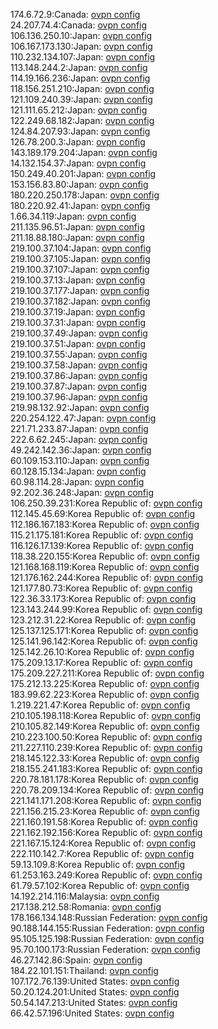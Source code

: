174.6.72.9:Canada: [ovpn config](vpn/174_6_72_9.ovpn)  
24.207.74.4:Canada: [ovpn config](vpn/24_207_74_4.ovpn)  
106.136.250.10:Japan: [ovpn config](vpn/106_136_250_10.ovpn)  
106.167.173.130:Japan: [ovpn config](vpn/106_167_173_130.ovpn)  
110.232.134.107:Japan: [ovpn config](vpn/110_232_134_107.ovpn)  
113.148.244.2:Japan: [ovpn config](vpn/113_148_244_2.ovpn)  
114.19.166.236:Japan: [ovpn config](vpn/114_19_166_236.ovpn)  
118.156.251.210:Japan: [ovpn config](vpn/118_156_251_210.ovpn)  
121.109.240.39:Japan: [ovpn config](vpn/121_109_240_39.ovpn)  
121.111.65.212:Japan: [ovpn config](vpn/121_111_65_212.ovpn)  
122.249.68.182:Japan: [ovpn config](vpn/122_249_68_182.ovpn)  
124.84.207.93:Japan: [ovpn config](vpn/124_84_207_93.ovpn)  
126.78.200.3:Japan: [ovpn config](vpn/126_78_200_3.ovpn)  
143.189.179.204:Japan: [ovpn config](vpn/143_189_179_204.ovpn)  
14.132.154.37:Japan: [ovpn config](vpn/14_132_154_37.ovpn)  
150.249.40.201:Japan: [ovpn config](vpn/150_249_40_201.ovpn)  
153.156.83.80:Japan: [ovpn config](vpn/153_156_83_80.ovpn)  
180.220.250.178:Japan: [ovpn config](vpn/180_220_250_178.ovpn)  
180.220.92.41:Japan: [ovpn config](vpn/180_220_92_41.ovpn)  
1.66.34.119:Japan: [ovpn config](vpn/1_66_34_119.ovpn)  
211.135.96.51:Japan: [ovpn config](vpn/211_135_96_51.ovpn)  
211.18.88.180:Japan: [ovpn config](vpn/211_18_88_180.ovpn)  
219.100.37.104:Japan: [ovpn config](vpn/219_100_37_104.ovpn)  
219.100.37.105:Japan: [ovpn config](vpn/219_100_37_105.ovpn)  
219.100.37.107:Japan: [ovpn config](vpn/219_100_37_107.ovpn)  
219.100.37.13:Japan: [ovpn config](vpn/219_100_37_13.ovpn)  
219.100.37.177:Japan: [ovpn config](vpn/219_100_37_177.ovpn)  
219.100.37.182:Japan: [ovpn config](vpn/219_100_37_182.ovpn)  
219.100.37.19:Japan: [ovpn config](vpn/219_100_37_19.ovpn)  
219.100.37.31:Japan: [ovpn config](vpn/219_100_37_31.ovpn)  
219.100.37.49:Japan: [ovpn config](vpn/219_100_37_49.ovpn)  
219.100.37.51:Japan: [ovpn config](vpn/219_100_37_51.ovpn)  
219.100.37.55:Japan: [ovpn config](vpn/219_100_37_55.ovpn)  
219.100.37.58:Japan: [ovpn config](vpn/219_100_37_58.ovpn)  
219.100.37.86:Japan: [ovpn config](vpn/219_100_37_86.ovpn)  
219.100.37.87:Japan: [ovpn config](vpn/219_100_37_87.ovpn)  
219.100.37.96:Japan: [ovpn config](vpn/219_100_37_96.ovpn)  
219.98.132.92:Japan: [ovpn config](vpn/219_98_132_92.ovpn)  
220.254.122.47:Japan: [ovpn config](vpn/220_254_122_47.ovpn)  
221.71.233.87:Japan: [ovpn config](vpn/221_71_233_87.ovpn)  
222.6.62.245:Japan: [ovpn config](vpn/222_6_62_245.ovpn)  
49.242.142.36:Japan: [ovpn config](vpn/49_242_142_36.ovpn)  
60.109.153.110:Japan: [ovpn config](vpn/60_109_153_110.ovpn)  
60.128.15.134:Japan: [ovpn config](vpn/60_128_15_134.ovpn)  
60.98.114.28:Japan: [ovpn config](vpn/60_98_114_28.ovpn)  
92.202.36.248:Japan: [ovpn config](vpn/92_202_36_248.ovpn)  
106.250.39.231:Korea Republic of: [ovpn config](vpn/106_250_39_231.ovpn)  
112.145.45.69:Korea Republic of: [ovpn config](vpn/112_145_45_69.ovpn)  
112.186.167.183:Korea Republic of: [ovpn config](vpn/112_186_167_183.ovpn)  
115.21.175.181:Korea Republic of: [ovpn config](vpn/115_21_175_181.ovpn)  
116.126.17.139:Korea Republic of: [ovpn config](vpn/116_126_17_139.ovpn)  
118.38.220.155:Korea Republic of: [ovpn config](vpn/118_38_220_155.ovpn)  
121.168.168.119:Korea Republic of: [ovpn config](vpn/121_168_168_119.ovpn)  
121.176.162.244:Korea Republic of: [ovpn config](vpn/121_176_162_244.ovpn)  
121.177.80.73:Korea Republic of: [ovpn config](vpn/121_177_80_73.ovpn)  
122.36.33.173:Korea Republic of: [ovpn config](vpn/122_36_33_173.ovpn)  
123.143.244.99:Korea Republic of: [ovpn config](vpn/123_143_244_99.ovpn)  
123.212.31.22:Korea Republic of: [ovpn config](vpn/123_212_31_22.ovpn)  
125.137.125.171:Korea Republic of: [ovpn config](vpn/125_137_125_171.ovpn)  
125.141.96.142:Korea Republic of: [ovpn config](vpn/125_141_96_142.ovpn)  
125.142.26.10:Korea Republic of: [ovpn config](vpn/125_142_26_10.ovpn)  
175.209.13.17:Korea Republic of: [ovpn config](vpn/175_209_13_17.ovpn)  
175.209.227.211:Korea Republic of: [ovpn config](vpn/175_209_227_211.ovpn)  
175.212.13.225:Korea Republic of: [ovpn config](vpn/175_212_13_225.ovpn)  
183.99.62.223:Korea Republic of: [ovpn config](vpn/183_99_62_223.ovpn)  
1.219.221.47:Korea Republic of: [ovpn config](vpn/1_219_221_47.ovpn)  
210.105.198.118:Korea Republic of: [ovpn config](vpn/210_105_198_118.ovpn)  
210.105.82.149:Korea Republic of: [ovpn config](vpn/210_105_82_149.ovpn)  
210.223.100.50:Korea Republic of: [ovpn config](vpn/210_223_100_50.ovpn)  
211.227.110.239:Korea Republic of: [ovpn config](vpn/211_227_110_239.ovpn)  
218.145.122.33:Korea Republic of: [ovpn config](vpn/218_145_122_33.ovpn)  
218.155.241.183:Korea Republic of: [ovpn config](vpn/218_155_241_183.ovpn)  
220.78.181.178:Korea Republic of: [ovpn config](vpn/220_78_181_178.ovpn)  
220.78.209.134:Korea Republic of: [ovpn config](vpn/220_78_209_134.ovpn)  
221.141.171.208:Korea Republic of: [ovpn config](vpn/221_141_171_208.ovpn)  
221.156.215.23:Korea Republic of: [ovpn config](vpn/221_156_215_23.ovpn)  
221.160.191.58:Korea Republic of: [ovpn config](vpn/221_160_191_58.ovpn)  
221.162.192.156:Korea Republic of: [ovpn config](vpn/221_162_192_156.ovpn)  
221.167.15.124:Korea Republic of: [ovpn config](vpn/221_167_15_124.ovpn)  
222.110.142.7:Korea Republic of: [ovpn config](vpn/222_110_142_7.ovpn)  
59.13.109.8:Korea Republic of: [ovpn config](vpn/59_13_109_8.ovpn)  
61.253.163.249:Korea Republic of: [ovpn config](vpn/61_253_163_249.ovpn)  
61.79.57.102:Korea Republic of: [ovpn config](vpn/61_79_57_102.ovpn)  
14.192.214.116:Malaysia: [ovpn config](vpn/14_192_214_116.ovpn)  
217.138.212.58:Romania: [ovpn config](vpn/217_138_212_58.ovpn)  
178.166.134.148:Russian Federation: [ovpn config](vpn/178_166_134_148.ovpn)  
90.188.144.155:Russian Federation: [ovpn config](vpn/90_188_144_155.ovpn)  
95.105.125.198:Russian Federation: [ovpn config](vpn/95_105_125_198.ovpn)  
95.70.100.173:Russian Federation: [ovpn config](vpn/95_70_100_173.ovpn)  
46.27.142.86:Spain: [ovpn config](vpn/46_27_142_86.ovpn)  
184.22.101.151:Thailand: [ovpn config](vpn/184_22_101_151.ovpn)  
107.172.76.139:United States: [ovpn config](vpn/107_172_76_139.ovpn)  
50.20.124.201:United States: [ovpn config](vpn/50_20_124_201.ovpn)  
50.54.147.213:United States: [ovpn config](vpn/50_54_147_213.ovpn)  
66.42.57.196:United States: [ovpn config](vpn/66_42_57_196.ovpn)  
